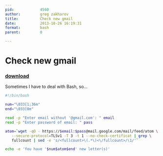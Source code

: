 ```yaml
---
pid:            4560
author:         greg zakharov
title:          Check new gmail
date:           2013-10-26 16:19:31
format:         bash
parent:         0

---
```


# Check new gmail

### [download](//scripts/4560.sh)

Sometimes I have to deal with Bash, so...

```bash
#!/bin/bash

num="\033[1;36m"
end="\033[0m"

read -p "Enter email without '@gmail.com': " email
read -p "Enter password of email: " pass

atom=`wget -qO - https://$email:$pass@mail.google.com/mail/feed/atom \
   --secure-protocol=TLSv1 -T 3 -t 1 --no-check-certificat | grep \
   fullcount | sed -e 's/<fullcount>\(.*\)<\/fullcount>/\1/'`

echo -e 'You have '$num$atom$end' new letter(s)'
```
